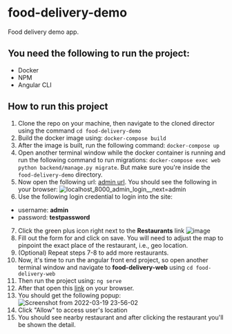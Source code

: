 # food-delivery-demo
Food delivery demo app.

## You need the following to run the project:
* Docker
* NPM
* Angular CLI

## How to run this project
1. Clone the repo on your machine, then navigate to the cloned director using the command `cd food-delivery-demo`
2. Build the docker image using: `docker-compose build`
3. After the image is built, run the following command: `docker-compose up`
4. Open another terminal window while the docker container is running and run the following command to run migrations: `docker-compose exec web python backend/manage.py migrate`. But make sure you're inside the `food-delivery-demo` directory.
5. Now open the following url: [admin url](http://localhost:8000/admin). You should see the following in your browser:
![localhost_8000_admin_login__next=_admin_](https://user-images.githubusercontent.com/25957442/159137883-ba67b8aa-d4c4-46d4-9fe8-c07d22ad5345.png)
6. Use the following login credential to login into the site:
* username: **admin**
* password: **testpassword**
7. Click the green plus icon right next to the **Restaurants** link
![image](https://user-images.githubusercontent.com/25957442/159137984-3f5ce0b1-cd97-477f-96cd-be129f744b11.png)
8. Fill out the form for and click on save. You will need to adjust the map to pinpoint the exact place of the restaurant, i.e., geo location.
9. (Optional) Repeat steps 7-8 to add more restaurants.
10. Now, it's time to run the angular front end project, so open another terminal window and navigate to **food-delivery-web** using `cd food-delivery-web`
11. Then run the project using: `ng serve`
12. After that open this [link](http:localhost:4200) on your browser.
13. You should get the following popup:
![Screenshot from 2022-03-19 23-56-02](https://user-images.githubusercontent.com/25957442/159138166-ad12892d-b882-4f16-a147-8e6a4bddc24b.png)
14. Click "Allow" to access user's location
15. You should see nearby restaurant and after clicking the restaurant you'll be shown the detail.
